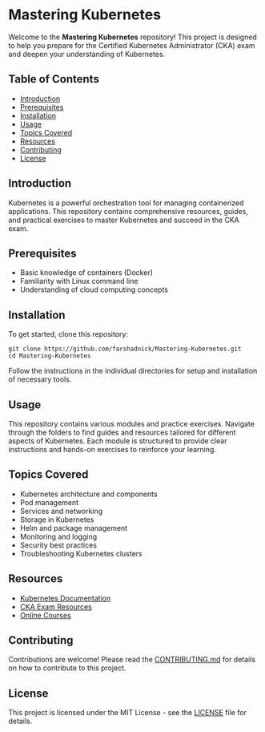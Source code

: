 # Mastering Kubernetes

Welcome to the **Mastering Kubernetes** repository! This project is designed to help you prepare for the Certified Kubernetes Administrator (CKA) exam and deepen your understanding of Kubernetes.

## Table of Contents

- [Introduction](#introduction)
- [Prerequisites](#prerequisites)
- [Installation](#installation)
- [Usage](#usage)
- [Topics Covered](#topics-covered)
- [Resources](#resources)
- [Contributing](#contributing)
- [License](#license)

## Introduction

Kubernetes is a powerful orchestration tool for managing containerized applications. This repository contains comprehensive resources, guides, and practical exercises to master Kubernetes and succeed in the CKA exam.

## Prerequisites

- Basic knowledge of containers (Docker)
- Familiarity with Linux command line
- Understanding of cloud computing concepts

## Installation

To get started, clone this repository:

```
git clone https://github.com/farshadnick/Mastering-Kubernetes.git
cd Mastering-Kubernetes
```
Follow the instructions in the individual directories for setup and installation of necessary tools.

## Usage

This repository contains various modules and practice exercises. Navigate through the folders to find guides and resources tailored for different aspects of Kubernetes. Each module is structured to provide clear instructions and hands-on exercises to reinforce your learning.

## Topics Covered

- Kubernetes architecture and components
- Pod management
- Services and networking
- Storage in Kubernetes
- Helm and package management
- Monitoring and logging
- Security best practices
- Troubleshooting Kubernetes clusters

## Resources

- [Kubernetes Documentation](https://kubernetes.io/docs/)
- [CKA Exam Resources](https://www.cncf.io/certification/cka/)
- [Online Courses](#)

## Contributing

Contributions are welcome! Please read the [CONTRIBUTING.md](CONTRIBUTING.md) for details on how to contribute to this project.

## License

This project is licensed under the MIT License - see the [LICENSE](LICENSE) file for details.
